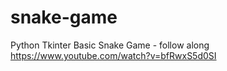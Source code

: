 # snake-game
Python Tkinter Basic Snake Game - follow along https://www.youtube.com/watch?v=bfRwxS5d0SI
